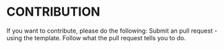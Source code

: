 # CONTRIBUTION
If you want to contribute, please do the following:
Submit an pull request - using the template.
Follow what the pull request tells you to do.
